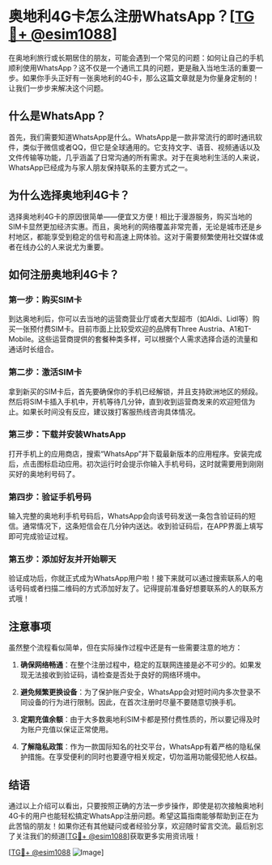 # 奥地利4G卡怎么注册WhatsApp？[[TG💪+ @esim1088](https://t.me/s/esim1088)]

在奥地利旅行或长期居住的朋友，可能会遇到一个常见的问题：如何让自己的手机顺利使用WhatsApp？这不仅是一个通讯工具的问题，更是融入当地生活的重要一步。如果你手头正好有一张奥地利的4G卡，那么这篇文章就是为你量身定制的！让我们一步步来解决这个问题。

## 什么是WhatsApp？

首先，我们需要知道WhatsApp是什么。WhatsApp是一款非常流行的即时通讯软件，类似于微信或者QQ，但它是全球通用的。它支持文字、语音、视频通话以及文件传输等功能，几乎涵盖了日常沟通的所有需求。对于在奥地利生活的人来说，WhatsApp已经成为与家人朋友保持联系的主要方式之一。

## 为什么选择奥地利4G卡？

选择奥地利4G卡的原因很简单——便宜又方便！相比于漫游服务，购买当地的SIM卡显然更加经济实惠。而且，奥地利的网络覆盖非常完善，无论是城市还是乡村地区，都能享受到稳定的信号和高速上网体验。这对于需要频繁使用社交媒体或者在线办公的人来说尤为重要。

## 如何注册奥地利4G卡？

### 第一步：购买SIM卡

到达奥地利后，你可以去当地的运营商营业厅或者大型超市（如Aldi、Lidl等）购买一张预付费SIM卡。目前市面上比较受欢迎的品牌有Three Austria、A1和T-Mobile。这些运营商提供的套餐种类多样，可以根据个人需求选择合适的流量和通话时长组合。

### 第二步：激活SIM卡

拿到新买的SIM卡后，首先要确保你的手机已经解锁，并且支持欧洲地区的频段。然后将SIM卡插入手机中，开机等待几分钟，直到收到运营商发来的欢迎短信为止。如果长时间没有反应，建议拨打客服热线咨询具体情况。

### 第三步：下载并安装WhatsApp

打开手机上的应用商店，搜索“WhatsApp”并下载最新版本的应用程序。安装完成后，点击图标启动应用。初次运行时会提示你输入手机号码，这时就需要用到刚刚买好的奥地利号码了。

### 第四步：验证手机号码

输入完整的奥地利手机号码后，WhatsApp会向该号码发送一条包含验证码的短信。通常情况下，这条短信会在几分钟内送达。收到验证码后，在APP界面上填写即可完成验证过程。

### 第五步：添加好友并开始聊天

验证成功后，你就正式成为WhatsApp用户啦！接下来就可以通过搜索联系人的电话号码或者扫描二维码的方式添加好友了。记得提前准备好想要联系的人的联系方式哦！

## 注意事项

虽然整个流程看似简单，但在实际操作过程中还是有一些需要注意的地方：

1. **确保网络畅通**：在整个注册过程中，稳定的互联网连接是必不可少的。如果发现无法接收到验证码，请检查是否处于良好的网络环境中。
   
2. **避免频繁更换设备**：为了保护账户安全，WhatsApp会对短时间内多次登录不同设备的行为进行限制。因此，在首次注册时尽量不要随意切换手机。

3. **定期充值余额**：由于大多数奥地利SIM卡都是预付费性质的，所以要记得及时为账户充值以保证正常使用。

4. **了解隐私政策**：作为一款国际知名的社交平台，WhatsApp有着严格的隐私保护措施。在享受便利的同时也要遵守相关规定，切勿滥用功能侵犯他人权益。

## 结语

通过以上介绍可以看出，只要按照正确的方法一步步操作，即使是初次接触奥地利4G卡的用户也能轻松搞定WhatsApp注册问题。希望这篇指南能够帮助到正在为此苦恼的朋友！如果你还有其他疑问或者经验分享，欢迎随时留言交流。最后别忘了关注我们的频道[[TG💪+ @esim1088](https://t.me/s/esim1088)]获取更多实用资讯哦！

[[TG💪+ @esim1088](https://t.me/s/esim1088) ![Image](https://i.postimg.cc/4NQfJmqS/Snipaste-2025-05-13-00-14-12.png)]